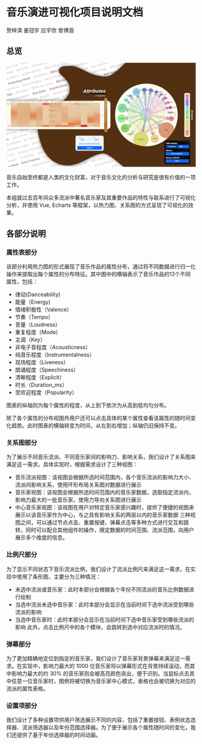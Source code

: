 # 音乐演进可视化项目说明文档

贺梓淇 姜冠宇 应宇欣 曾博涵

## 总览

![overview](documentation_imgs/overview.png)

音乐自始至终都是人类的文化财富，对于音乐文化的分析与研究是很有价值的一项工作。

本组就过去百年间众多流派中著名音乐家及其重要作品的特性与联系进行了可视化分析，并使用 Vue, Echarts 等框架，以热力图、关系图的方式呈现了可视化的效果。

## 各部分说明

### 属性表部分

该部分利用热力图的形式展现了音乐作品的属性分布，通过将不同数据进行归一化操作来提取出每个属性的分布特征。其中图中的横轴表示了音乐作品的13个不同属性，包括：

+ 律动(Danceability)
+ 能量（Energy)
+ 情绪积极性（Valence）
+ 节奏（Tempo）
+ 音量（Loudness）
+ 重复程度（Mode）
+ 主调（Key）
+ 非电子音程度（Acousticness）
+ 纯音乐程度（Instrumentalness）
+ 现场程度（Liveness）
+ 朗诵程度（Speechiness）
+ 清晰程度（Explicit）
+ 时长（Duration_ms）
+ 受欢迎程度（Popularity）

图表的纵轴则为每个属性的程度，从上到下依次为从高到低均匀分布。

除了各个属性的分布视图外用户还可以点击具体的某个属性查看该属性的随时间变化趋势。此时图表的横轴转变为时间，从左到右增加；纵轴仍旧保持不变。


### 关系图部分
为了展示不同音乐流派、不同音乐家间的影响力、影响关系，我们设计了关系图来满足这一需求。具体实现时，根据需求设计了三种视图：
+ 音乐流派视图：该视图会根据所选时间范围内，各个音乐流派的影响力大小、流派间影响关系，使用环形布局关系图对数据进行展示
+ 音乐家视图：该视图会根据所选时间范围内的音乐家数据，选取指定流派内，影响力最大的一批音乐家，使用力导向关系图进行展示
+ 中心音乐家视图：该视图在用户对特定音乐家感兴趣时，提供了便捷的视图来展示以该音乐家作为中心，与之具有影响关系的两层以内的音乐家数据
三种视图之间，可以通过节点点击、重置按键、弹幕点击等多种方式进行交互和跳转，同时可以配合其他组件的操作，限定数据的时间范围、流派范围，向用户展示多个维度的信息。

### 比例尺部分
为了显示不同状态下音乐流派比例，我们设计了流派比例尺来满足这一需求，在实现中使用了条形图，主要分为三种情况：
+ 未选中流派或音乐家：此时本部分会根据各个年份不同流派的音乐比例数据进行绘制
+ 当选中流派未选中音乐家：此时本部分会显示在当前时间下选中流派受到哪些流派的影响
+ 当选中音乐家时：此时本部分会显示在当前时间下选中音乐家受到哪些流派的影响
此外，点击比例尺中的各个模块，会跳转到选中对应流派时的情况。


### 弹幕部分

为了更加精确地定位到指定的音乐家，我们设计了音乐家背景弹幕来满足这一需求。在实现中，影响力最大的 1000 位音乐家将以弹幕形式在背景持续滚动，而其中影响力最大的约 30% 的音乐家则会被高亮颜色突出，便于识别。当鼠标点击其中任意一位音乐家时，图例将被切换为音乐家中心模式，表格也会被切换为对应的流派的属性表格。

### 设置项部分

我们设计了多种设置项供用户筛选展示不同的内容，包括了重置按钮、表例状态选择器、流派筛选器以及年份范围选择器。为了便于展示各个属性随时间的变化，我们还提供了基于年份选择器的时间动画。